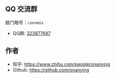 ## QQ 交流群

敲门暗号：`connmix`

- QQ群: [323877697](https://qm.qq.com/cgi-bin/qm/qr?k=Iu26zXgJkFpIlPJBBPcm_d62XheVXNY8&jump_from=webapi&authKey=fUmqdZZrHaspdTTPmVvSLTybiYcYI8ykg7VK3hodv/T/QAOvD3WhsE/skTgiy2lO)

## 作者

- 知乎: https://www.zhihu.com/people/onanying
- Github: https://github.com/onanying

